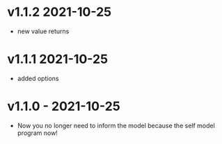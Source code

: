 # v1.1.2 2021-10-25
* new value returns

# v1.1.1 2021-10-25
* added options

# v1.1.0 - 2021-10-25
* Now you no longer need to inform the model because the self model program now!